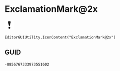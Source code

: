 # ExclamationMark@2x
![](/img/ExclamationMark@2x.png)

``` CSharp
EditorGUIUtility.IconContent("ExclamationMark@2x")
```
## GUID
```
-8856767333973551602
```

